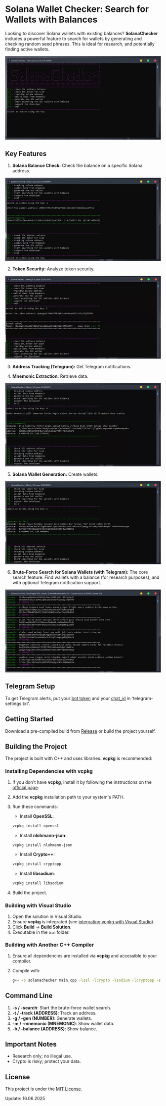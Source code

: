 # Solana Wallet Checker: Search for Wallets with Balances

Looking to discover Solana wallets with existing balances? **SolanaChecker** includes a powerful feature to search for wallets by generating and checking random seed phrases. This is ideal for research, and potentially finding active wallets.

<p align="left">
    <img src="/branding/middle.webp" />
</p>

## Key Features

1.  **Solana Balance Check:** Check the balance on a specific Solana address.

<p align="left">
    <img src="/branding/accent.webp" />
</p>

2.  **Token Security:** Analyze token security.

<p align="left">
    <img src="/branding/flat.webp" />
</p>

3.  **Address Tracking (Telegram):** Get Telegram notifications.

4.  **Mnemonic Extraction:** Retrieve data.

<p align="left">
    <img src="/branding/black.webp" />
</p>

5.  **Solana Wallet Generation:** Create wallets.

<p align="left">
    <img src="/branding/screen.webp" />
</p>

6.  **Brute-Force Search for Solana Wallets (with Telegram):**  The core search feature.  Find wallets with a balance (for research purposes), and with optional Telegram notification support.

<p align="left">
    <img src="/branding/new.webp" />
</p>

## Telegram Setup

To get Telegram alerts, put your [bot token](https://core.telegram.org/bots/tutorial#obtain-your-bot-token) and your [chat_id](https://t.me/getmyid_bot) in 'telegram-settings.txt'.

## Getting Started

Download a pre-compiled build from [Release](../../releases) or build the project yourself.

## Building the Project

The project is built with C++ and uses libraries.  **vcpkg** is recommended:

### Installing Dependencies with vcpkg

1.  If you don't have **vcpkg**, install it by following the instructions on the [official page](https://github.com/microsoft/vcpkg).
2.  Add the **vcpkg** installation path to your system's PATH.
3.  Run these commands:

    -   Install **OpenSSL**:

    ```bash
    vcpkg install openssl
    ```

    -   Install **nlohmann-json**:

    ```bash
    vcpkg install nlohmann-json
    ```

    -   Install **Crypto++**:

    ```bash
    vcpkg install cryptopp
    ```

    -   Install **libsodium**:

    ```bash
    vcpkg install libsodium
    ```

4.  Build the project.

### Building with Visual Studio

1.  Open the solution in Visual Studio.
2.  Ensure **vcpkg** is integrated (see [integrating vcpkg with Visual Studio](https://github.com/microsoft/vcpkg#visual-studio)).
3.  Click **Build** -> **Build Solution**.
4.  Executable in the `bin` folder.

### Building with Another C++ Compiler

1.  Ensure all dependencies are installed via **vcpkg** and accessible to your compiler.
2.  Compile with:

    ```bash
    g++ -o solanachecker main.cpp -lssl -lcrypto -lsodium -lcryptopp -std=c++17
    ```

## Command Line

1.  **-s / -search**: Start the brute-force wallet search.
2.  **-t / -track (ADDRESS)**: Track an address.
3.  **-g / -gen (NUMBER)**: Generate wallets.
4.  **-m / -mnemonic (MNEMONIC)**: Show wallet data.
5.  **-b / -balance (ADDRESS)**: Show balance.

## Important Notes

-   Research only; no illegal use.
-   Crypto is risky; protect your data.

## License

This project is under the [MIT License](/LICENSE).

Update:  16.06.2025